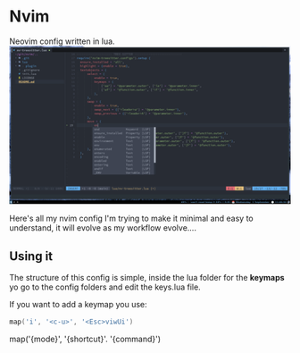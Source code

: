 # Nvim 
Neovim config written in lua.
![screenshot](./screenshot.png)

Here's all my nvim config I'm trying to make it minimal and easy to understand, it will evolve as my workflow evolve....

## Using it
The structure of this config is simple, inside the lua folder for the **keymaps** yo go to the config folders and edit the keys.lua file.

If you want to add a keymap you use:

```lua
map('i', '<c-u>', '<Esc>viwUi')
```
map('{mode}', '{shortcut}'. '{command}')
